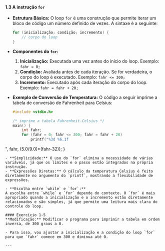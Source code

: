
#### 1.3 A instrução `for`

- **Estrutura Básica:**
  O loop `for` é uma construção que permite iterar um bloco de código um número definido de vezes. A sintaxe é a seguinte:
  ```c
  for (inicialização; condição; incremento) {
      // corpo do loop
  }
  ```

- **Componentes do `for`:**
  1. **Inicialização:** Executada uma vez antes do início do loop. Exemplo: `fahr = 0;`
  2. **Condição:** Avaliada antes de cada iteração. Se for verdadeira, o corpo do loop é executado. Exemplo: `fahr <= 300;`
  3. **Incremento:** Executado após cada iteração do corpo do loop. Exemplo: `fahr = fahr + 20;`

- **Exemplo de Conversão de Temperatura:**
  O código a seguir imprime a tabela de conversão de Fahrenheit para Celsius:
  ```c
  #include <stdio.h>

  /* imprime a tabela Fahrenheit-Celsius */
  main() {
      int fahr;
      for (fahr = 0; fahr <= 300; fahr = fahr + 20)
          printf("%3d %6.1f
", fahr, (5.0/9.0)*(fahr-32));
  }
  ```
  - **Simplicidade:** O uso do `for` elimina a necessidade de várias variáveis, já que os limites e o passo estão integrados na própria instrução.
  - **Expressões Diretas:** O cálculo da temperatura Celsius é feito diretamente no argumento do `printf`, mostrando a flexibilidade de expressões.

- **Escolha entre `while` e `for`:**
  A escolha entre `while` e `for` depende do contexto. O `for` é mais apropriado quando a inicialização e o incremento estão diretamente relacionados e são simples, já que permite uma leitura mais clara do controle do loop.

#### Exercício 1-5
**Modificação:** Modificar o programa para imprimir a tabela em ordem inversa, de 300 graus a 0. 

- Para isso, vou ajustar a inicialização e a condição do loop `for` para que `fahr` comece em 300 e diminua até 0.

---
